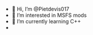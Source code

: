 - 👋 Hi, I’m @Pietdevis017
- 👀 I’m interested in MSFS mods
- 🌱 I’m currently learning C++
-


<!---
Pietdevis017/Pietdevis017 is a ✨ special ✨ repository because its `README.md` (this file) appears on your GitHub profile.
You can click the Preview link to take a look at your changes.
--->
